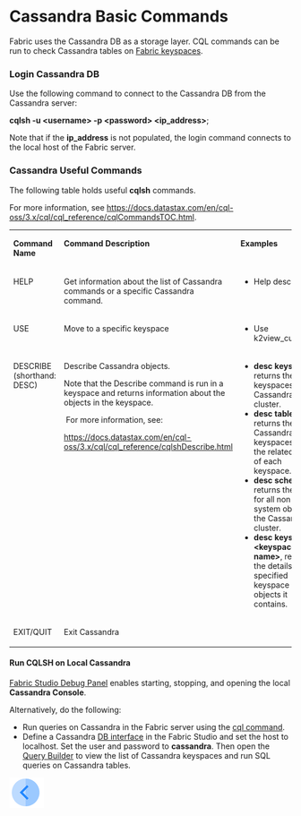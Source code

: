 # Cassandra Basic Commands

Fabric uses the Cassandra DB as a storage layer. CQL commands can be run to check Cassandra tables on [Fabric keyspaces](/articles/02_fabric_architecture/06_cassandra_keyspaces_for_fabric.md).

### Login Cassandra DB

Use the following command to connect to the Cassandra DB from the Cassandra server:

<p><strong>cqlsh -u &lt;username&gt; -p &lt;password&gt; &lt;ip_address&gt;</strong>;</p>

Note that if the **ip_address** is not populated, the login command connects to the local host of the Fabric server.

### Cassandra Useful Commands

The following table holds useful **cqlsh** commands.

For more information, see https://docs.datastax.com/en/cql-oss/3.x/cql/cql_reference/cqlCommandsTOC.html.

<table>
<tbody>
<tr>
<td width="200pxl valign="top"">
<p><strong>Command Name</strong></p>
</td>
<td width="350pxl" valign="top">
<p><strong>Command Description</strong></p>
</td>
<td width="350pxl" valign="top">
<p><strong>Examples</strong></p>
</td>
</tr>
<tr>
<td width="200pxl" valign="top">
<p>HELP</p>
</td>
<td width="350pxl" valign="top">
<p>Get information about the list of Cassandra commands or a specific Cassandra command. </p>
</td>
<td width="350pxl" valign="top">
<ul>
<li>Help describe;</li>
</ul>
</td>
</tr>
<tr>
<td width="200pxl" valign="top">
<p>USE</p>
</td>
<td width="350pxl" valign="top">
<p>Move to a specific&nbsp;keyspace</p>
</td>
<td width="350pxl" valign="top">
<ul>
<li>Use k2view_customer;</li>
</ul>
</td>
</tr>
<tr>
<td width="200pxl" valign="top">
<p>DESCRIBE (shorthand: DESC)</p>
</td>
<td width="350pxl" valign="top">
<p>Describe Cassandra objects.</p>
<p>Note that the Describe command is run in a keyspace and returns information about the objects in the keyspace.</p>
<p>&nbsp;For more information, see:</p>
<p><a href="https://docs.datastax.com/en/cql-oss/3.x/cql/cql_reference/cqlshDescribe.html">https://docs.datastax.com/en/cql-oss/3.x/cql/cql_reference/cqlshDescribe.html</a></p>
</td>
<td width="350pxl" valign="top">
<ul>
<li><strong>desc keyspaces</strong>, returns the list of keyspaces in the Cassandra cluster.</li>
<li><strong>desc tables</strong>, returns the list of Cassandra keyspaces and the related tables of each keyspace.</li>
<li><strong>desc schema</strong>, returns the details for all non-system objects in the Cassandra cluster.</li>
<li><strong>desc keyspace &lt;keyspace name&gt;</strong>, returns the details for the specified keyspace and objects it contains.</li>
</ul>
</td>
</tr>
<tr>
<td width="200pxl" valign="top">
<p>EXIT/QUIT</p>
</td>
<td width="350pxl" valign="top">
<p>Exit Cassandra</p>
</td>
<td width="350pxl" valign="top">
<p>&nbsp;</p>
</td>
</tr>
</tbody>
</table>


#### Run CQLSH on Local Cassandra 

[Fabric Studio Debug Panel](/articles/04_fabric_studio/01_UI_components_and_menus.md#fabric-studio-debug-panel) enables starting, stopping, and opening the local **Cassandra Console**.

Alternatively, do the following:

- Run queries on Cassandra in the Fabric server using the [cql command](/articles/02_fabric_architecture/04_fabric_commands.md#run-queries-on-cassandra).
- Define a Cassandra [DB interface](/articles/05_DB_interfaces/04_creating_a_new_database_interface.md) in the Fabric Studio and set the host to localhost. Set the user and password to **cassandra**. Then open the [Query Builder](/articles/11_query_builder/01_query_builder_overview.md) to view the list of Cassandra keyspaces and run SQL queries on Cassandra tables. 

[![Previous](/articles/images/Previous.png)](/articles/02_fabric_architecture/06_cassandra_keyspaces_for_fabric.md)





